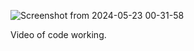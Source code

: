 ![Screenshot from 2024-05-23 00-31-58](https://github.com/abhaygill209/circuit_guy209/assets/146229446/e28aea6b-ddd9-490f-9944-eddb5d9bf4df) <br/>


Video of code working.
